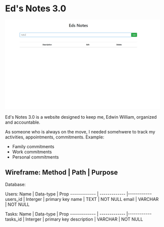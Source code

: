 # Ed's Notes 3.0

![](src/images/eds_example.JPG)

Ed's Notes 3.0  is a website designed to keep me, Edwin William, organized and accountable.

As someone who is always on the move, I needed somehwere to track my activities, appointments, commitments. Example:
* Family commitments
* Work commitments
* Personal commitments


Wireframe:
Method  |   Path    |   Purpose
--------------------------------

Database:

Users:
Name    |   Data-type   |   Prop
------------- | ------------- |------------
users_id    |   Interger |   primary key
name    |   TEXT    |   NOT NULL
email   |   VARCHAR |   NOT NULL

Tasks:
Name    |   Data-type   |   Prop
------------- | ------------- |------------
tasks_id    |   Interger |   primary key
description   |   VARCHAR    |   NOT NULL
